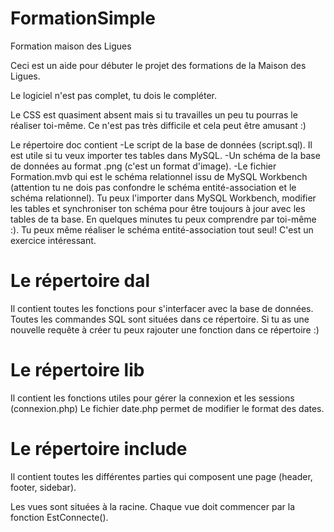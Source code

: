 # FormationSimple
Formation maison des Ligues

<p>Ceci est un aide pour débuter le projet des formations de la Maison des Ligues.</p>
<p>Le logiciel n'est pas complet, tu dois le compléter. </p>
<p>Le CSS est quasiment absent mais si tu travailles un peu tu pourras le réaliser toi-même. Ce n'est pas très difficile 
et cela peut être amusant :)</p>
<p>
Le répertoire doc contient 
-Le script de la base de données (script.sql). Il est utile si tu veux importer tes tables dans MySQL.
-Un schéma de la base de données au format .png (c'est un format d'image).
-Le fichier Formation.mvb qui est le schéma relationnel issu de MySQL Workbench (attention tu ne dois pas confondre le schéma entité-association et le schéma relationnel). Tu peux l'importer dans MySQL Workbench, 
modifier les tables et synchroniser ton schéma pour être toujours à jour avec les tables de ta base.
En quelques minutes tu peux comprendre par toi-même :). Tu peux même réaliser le schéma entité-association tout seul! C'est un exercice intéressant.
</p>

# Le répertoire dal
Il contient toutes les fonctions pour s'interfacer avec la base de données. Toutes les commandes SQL sont situées dans ce répertoire. Si tu as une nouvelle requête à créer tu peux rajouter une fonction dans ce répertoire :)

# Le répertoire lib
Il contient les fonctions utiles pour gérer la connexion et les sessions (connexion.php)
Le fichier date.php permet de modifier le format des dates.

# Le répertoire include
Il contient toutes les différentes parties qui composent une page (header, footer, sidebar).

<p>Les vues sont situées à la racine. Chaque vue doit commencer par la fonction EstConnecte().</p>




